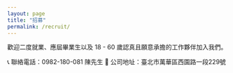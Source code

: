 ```yaml
---
layout: page
title: "招募"
permalink: /recruit/
---
```


歡迎二度就業、應屆畢業生以及 18 - 60 歲認真且願意承擔的工作夥伴加入我們。

📞 聯絡電話：0982-180-081 陳先生 
🏢 公司地址：臺北市萬華區西園路一段229號